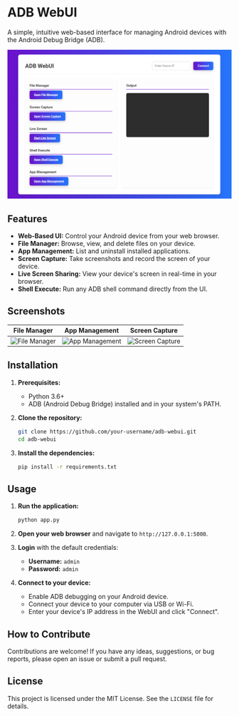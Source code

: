 # ADB WebUI

A simple, intuitive web-based interface for managing Android devices with the Android Debug Bridge (ADB).

![Screenshot of the main page](images/Home%20Page.png)

## Features

*   **Web-Based UI:** Control your Android device from your web browser.
*   **File Manager:** Browse, view, and delete files on your device.
*   **App Management:** List and uninstall installed applications.
*   **Screen Capture:** Take screenshots and record the screen of your device.
*   **Live Screen Sharing:** View your device's screen in real-time in your browser.
*   **Shell Execute:** Run any ADB shell command directly from the UI.

## Screenshots

| File Manager | App Management | Screen Capture |
| :---: | :---: | :---: |
| ![File Manager](images/screenshot2.png) | ![App Management](images/screenshot3.png) | ![Screen Capture](images/screenshot4.png) |

## Installation

1.  **Prerequisites:**
    *   Python 3.6+
    *   ADB (Android Debug Bridge) installed and in your system's PATH.

2.  **Clone the repository:**

    ```bash
    git clone https://github.com/your-username/adb-webui.git
    cd adb-webui
    ```

3.  **Install the dependencies:**

    ```bash
    pip install -r requirements.txt
    ```

## Usage

1.  **Run the application:**

    ```bash
    python app.py
    ```

2.  **Open your web browser** and navigate to `http://127.0.0.1:5000`.

3.  **Login** with the default credentials:
    *   **Username:** `admin`
    *   **Password:** `admin`

4.  **Connect to your device:**
    *   Enable ADB debugging on your Android device.
    *   Connect your device to your computer via USB or Wi-Fi.
    *   Enter your device's IP address in the WebUI and click "Connect".

## How to Contribute

Contributions are welcome! If you have any ideas, suggestions, or bug reports, please open an issue or submit a pull request.

## License

This project is licensed under the MIT License. See the `LICENSE` file for details.
